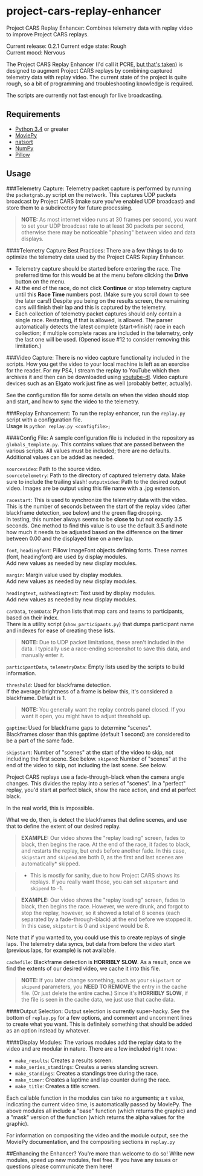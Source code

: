# project-cars-replay-enhancer
Project CARS Replay Enhancer: Combines telemetry data with replay video to improve Project CARS replays.

Current release: 0.2.1 
Current edge state: Rough  
Current mood: Nervous  

The Project CARS Replay Enhancer (I'd call it PCRE, [but that's taken](http://www.pcre.org/ "PCRE")) is designed to augment Project CARS replays by combining captured telemetry data with replay video. The current state of the project is quite rough, so a bit of programming and troubleshooting knowledge is required.

The scripts are currently not fast enough for live broadcasting.

## Requirements
* [Python 3.4](https://www.python.org/download/releases/3.4.0/ "Python 3.4.0") or greater
* [MoviePy](http://zulko.github.io/moviepy/ "MoviePy")
* [natsort](https://pypi.python.org/pypi/natsort "natsort")
* [NumPy](http://www.numpy.org/ "NumPy")
* [Pillow](https://pypi.python.org/pypi/Pillow "Pillow")

## Usage
###Telemetry Capture:
Telemetry packet capture is performed by running the `packetgrab.py` script on the network. This captures UDP packets broadcast by Project CARS (make sure you've enabled UDP broadcast) and store them to a subdirectory for future processing.

> **NOTE:** As most internet video runs at 30 frames per second, you want to set your UDP broadcast rate to at least 30 packets per second, otherwise there may be noticeable "phasing" between video and data displays.

####Telemetry Capture Best Practices:
There are a few things to do to optimize the telemetry data used by the Project CARS Replay Enhancer.

* Telemetry capture should be started before entering the race. The preferred time for this would be at the menu before clicking the **Drive** button on the menu.
* At the end of the race, do not click **Continue** or stop telemetry capture until this **Race Time** numbers post. (Make sure you scroll down to see the later cars!) Despite you being on the results screen, the remaining cars will finish their lap and this is captured by the telemetry.
* Each collection of telemetry packet captures should only contain a single race. Restarting, if that is allowed, is allowed. The parser automatically detects the latest complete (start->finish) race in each collection; if multiple complete races are included in the telemetry, only the last one will be used. (Opened issue #12 to consider removing this limitation.)
    
###Video Capture:
There is no video capture functionality included in the scripts. How you get the video to your local machine is left as an exercise for the reader. For my PS4, I stream the replay to YouTube which then archives it and then can be downloaded using [youtube-dl](https://rg3.github.io/youtube-dl/ "youtube-dl"). Video capture devices such as an Elgato work just fine as well (probably better, actually).
    
See the configuration file for some details on when the video should stop and start, and how to sync the video to the telemetry.
    
###Replay Enhancement:
To run the replay enhancer, run the `replay.py` script with a configuration file.  
Usage is `python replay.py <configfile>;`
    
####Config File:
A sample configuration file is included in the repository as `globals_template.py`. This contains values that are passed between the various scripts. All values must be included; there are no defaults. Additional values can be added as needed.
      
`sourcevideo`: Path to the source video.  
`sourcetelemetry`: Path to the directory of captured telemetry data. Make sure to include the trailing slash!
`outputvideo`: Path to the desired output video. Images are be output using this file name with a .jpg extension.
      
`racestart`: This is used to synchronize the telemetry data with the video. This is the number of seconds between the start of the replay video (after blackframe detection, see below) and the green flag dropping.  
In testing, this number always seems to be **close to** but not exactly 3.5 seconds. One method to find this value is to use the default 3.5 and note how much it needs to be adjusted based on the difference on the timer between 0.00 and the displayed time on a new lap.
      
`font`, `headingfont`: Pillow ImageFont objects defining fonts. These names (font, headingfont) are used by display modules.  
Add new values as needed by new display modules.
      
`margin`: Margin value used by display modules.  
Add new values as needed by new display modules.
      
`headingtext`, `subheadingtext`: Text used by display modules.  
Add new values as needed by new display modules.
      
`carData`, `teamData`: Python lists that map cars and teams to participants, based on their index.  
There is a utility script (`show_participants.py`) that dumps participant name and indexes for ease of creating these lists.
      
> **NOTE:** Due to UDP packet limitations, these aren't included in the data. I typically use a race-ending screenshot to save this data, and manually enter it.
      
`participantData`, `telemetryData`: Empty lists used by the scripts to build information.
      
`threshold`: Used for blackframe detection.  
If the average brightness of a frame is below this, it's considered a blackframe. Default is 1.

> **NOTE:** You generally want the replay controls panel closed. If you want it open, you might have to adjust threshold up.

`gaptime`: Used for blackframe gaps to determine "scenes".  
Blackframes closer than this gaptime (default 1 second) are considered to be a part of the same fade.
      
`skipstart`: Number of "scenes" at the start of the video to skip, not including the first scene. See below.
`skipend`: Number of "scenes" at the end of the video to skip, not including the last scene. See below.
        
Project CARS replays use a fade-through-black when the camera angle changes. This divides the replay into a series of "scenes". In a "perfect" replay, you'd start at perfect black, show the race action, and end at perfect black.

In the real world, this is impossible.

What we do, then, is detect the blackframes that define scenes, and use that to define the extent of our desired replay.
          
> **EXAMPLE:** Our video shows the "replay loading" screen, fades to black, then begins the race. At the end of the race, it fades to black, and restarts the replay, but ends before another fade. In this case, `skipstart` and `skipend` are both 0, as the first and last scenes are automatically* skipped.

> * This is mostly for sanity, due to how Project CARS shows its replays. If you really want those, you can set `skipstart` and `skipend` to -1.

> **EXAMPLE:** Our video shows the "replay loading" screen, fades to black, then begins the race. However, we were drunk, and forgot to stop the replay, however, so it showed a total of 8 scenes (each separated by a fade-through-black) at the end before we stopped it. In this case, `skipstart` is 0 and `skipend` would be 8.
          
Note that if you wanted to, you could use this to create replays of single laps. The telemetry data syncs, but data from before the video start (previous laps, for example) is not available.

`cachefile`: Blackframe detection is **HORRIBLY SLOW**. As a result, once we find the extents of our desired video, we cache it into this file.

> **NOTE:** If you later change something, such as your `skipstart` or `skipend` parameters, you **NEED TO REMOVE** the entry in the cache file. (Or just delete the entire cache.) Since it's **HORRIBLY SLOW**, if the file is seen in the cache data, we just use that cache data.
        
####Output Selection:
Output selection is currently super-hacky. See the bottom of `replay.py` for a few options, and comment and uncomment lines to create what you want. This is definitely something that should be added as an option instead by whatever.
      
####Display Modules:
The various modules add the replay data to the video and are modular in nature. There are a few included right now:
* `make_results`: Creates a results screen.
* `make_series_standings`: Creates a series standing screen.
* `make_standings`: Creates a standings tree during the race.
* `make_timer`: Creates a laptime and lap counter during the race.
* `make_title`: Creates a title screen.
        
Each callable function in the modules can take no arguments; a `t` value, indicating the current video time, is automatically passed by MoviePy. The above modules all include a "base" function (which returns the graphic) and a "mask" version of the function (which returns the alpha values for the graphic).
      
For information on compositing the video and the module output, see the MoviePy documentation, and the compositing sections in `replay.py`
      
##Enhancing the Enhancer?
You're more than welcome to do so! Write new modules, speed up new modules, feel free. If you have any issues or questions please communicate them here!
